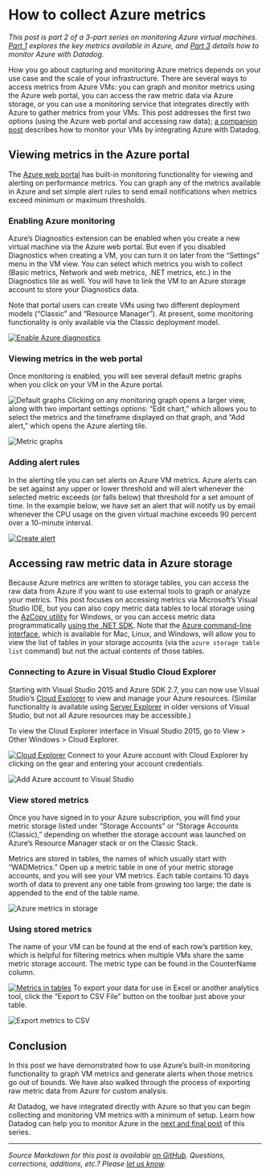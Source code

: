 # How to collect Azure metrics

*This post is part 2 of a 3-part series on monitoring Azure virtual machines. [Part 1](/blog/how-to-monitor-microsoft-azure-vms) explores the key metrics available in Azure, and [Part 3](/blog/monitor-azure-vms-using-datadog) details how to monitor Azure with Datadog.*

How you go about capturing and monitoring Azure metrics depends on your use case and the scale of your infrastructure. There are several ways to access metrics from Azure VMs: you can graph and monitor metrics using the Azure web portal, you can access the raw metric data via Azure storage, or you can use a monitoring service that integrates directly with Azure to gather metrics from your VMs. This post addresses the first two options (using the Azure web portal and accessing raw data); [a companion post](/blog/monitor-azure-vms-using-datadog/) describes how to monitor your VMs by integrating Azure with Datadog.

## Viewing metrics in the Azure portal

The [Azure web portal](https://portal.azure.com/) has built-in monitoring functionality for viewing and alerting on performance metrics. You can graph any of the metrics available in Azure and set simple alert rules to send email notifications when metrics exceed minimum or maximum thresholds.

### Enabling Azure monitoring

Azure’s Diagnostics extension can be enabled when you create a new virtual machine via the Azure web portal. But even if you disabled Diagnostics when creating a VM, you can turn it on later from the “Settings” menu in the VM view. You can select which metrics you wish to collect (Basic metrics, Network and web metrics, .NET metrics, etc.) in the Diagnostics tile as well. You will have to link the VM to an Azure storage account to store your Diagnostics data.

Note that portal users can create VMs using two different deployment models (“Classic” and “Resource Manager”). At present, some monitoring functionality is only available via the Classic deployment model.

[![Enable Azure diagnostics](https://d33tyra1llx9zy.cloudfront.net/blog/images/2015-08-azure/2-enable-diagnostics-2.png)](https://d33tyra1llx9zy.cloudfront.net/blog/images/2015-08-azure/2-enable-diagnostics-2.png)

### Viewing metrics in the web portal

Once monitoring is enabled, you will see several default metric graphs when you click on your VM in the Azure portal.

![Default graphs](https://d33tyra1llx9zy.cloudfront.net/blog/images/2015-08-azure/2-default-graphs.png)
 Clicking on any monitoring graph opens a larger view, along with two important settings options: “Edit chart,” which allows you to select the metrics and the timeframe displayed on that graph, and “Add alert,” which opens the Azure alerting tile.

![Metric graphs](https://d33tyra1llx9zy.cloudfront.net/blog/images/2015-08-azure/2-bigger-graph.png)

### Adding alert rules

In the alerting tile you can set alerts on Azure VM metrics. Azure alerts can be set against any upper or lower threshold and will alert whenever the selected metric exceeds (or falls below) that threshold for a set amount of time. In the example below, we have set an alert that will notify us by email whenever the CPU usage on the given virtual machine exceeds 90 percent over a 10-minute interval.

[![Create alert](https://d33tyra1llx9zy.cloudfront.net/blog/images/2015-08-azure/2-alert-rule.png)](https://d33tyra1llx9zy.cloudfront.net/blog/images/2015-08-azure/2-alert-rule.png)

## Accessing raw metric data in Azure storage

Because Azure metrics are written to storage tables, you can access the raw data from Azure if you want to use external tools to graph or analyze your metrics. This post focuses on accessing metrics via Microsoft’s Visual Studio IDE, but you can also copy metric data tables to local storage using the [AzCopy utility](https://azure.microsoft.com/en-us/documentation/articles/storage-use-azcopy/) for Windows, or you can access metric data programmatically [using the .NET SDK](https://www.nuget.org/packages/Microsoft.Azure.Insights). Note that the [Azure command-line interface](https://azure.microsoft.com/en-us/documentation/articles/virtual-machines-command-line-tools/), which is available for Mac, Linux, and Windows, will allow you to view the list of tables in your storage accounts (via the `azure storage table list` command) but not the actual contents of those tables.

### Connecting to Azure in Visual Studio Cloud Explorer

Starting with Visual Studio 2015 and Azure SDK 2.7, you can now use Visual Studio’s [Cloud Explorer](https://msdn.microsoft.com/en-us/library/azure/mt185741.aspx) to view and manage your Azure resources. (Similar functionality is available using [Server Explorer](https://msdn.microsoft.com/en-us/library/azure/ff683677.aspx#BK_ViewResources) in older versions of Visual Studio, but not all Azure resources may be accessible.)

To view the Cloud Explorer interface in Visual Studio 2015, go to View &gt; Other Windows &gt; Cloud Explorer.

[![Cloud Explorer](https://d33tyra1llx9zy.cloudfront.net/blog/images/2015-08-azure/2-cloud-explorer.png)](https://d33tyra1llx9zy.cloudfront.net/blog/images/2015-08-azure/2-cloud-explorer.png)
 Connect to your Azure account with Cloud Explorer by clicking on the gear and entering your account credentials.

![Add Azure account to Visual Studio](https://d33tyra1llx9zy.cloudfront.net/blog/images/2015-08-azure/2-add-account.png)

### View stored metrics

Once you have signed in to your Azure subscription, you will find your metric storage listed under “Storage Accounts” or “Storage Accounts (Classic),” depending on whether the storage account was launched on Azure’s Resource Manager stack or on the Classic Stack.

Metrics are stored in tables, the names of which usually start with “WADMetrics.” Open up a metric table in one of your metric storage accounts, and you will see your VM metrics. Each table contains 10 days worth of data to prevent any one table from growing too large; the date is appended to the end of the table name.

![Azure metrics in storage](https://d33tyra1llx9zy.cloudfront.net/blog/images/2015-08-azure/2-wad-metrics2.png)

### Using stored metrics

The name of your VM can be found at the end of each row’s partition key, which is helpful for filtering metrics when multiple VMs share the same metric storage account. The metric type can be found in the CounterName column.

[![Metrics in tables](https://d33tyra1llx9zy.cloudfront.net/blog/images/2015-08-azure/2-metric-table.png)](https://d33tyra1llx9zy.cloudfront.net/blog/images/2015-08-azure/2-metric-table.png)
 To export your data for use in Excel or another analytics tool, click the “Export to CSV File” button on the toolbar just above your table.

![Export metrics to CSV](https://d33tyra1llx9zy.cloudfront.net/blog/images/2015-08-azure/2-export-to-csv.png)

## Conclusion

In this post we have demonstrated how to use Azure’s built-in monitoring functionality to graph VM metrics and generate alerts when those metrics go out of bounds. We have also walked through the process of exporting raw metric data from Azure for custom analysis.

At Datadog, we have integrated directly with Azure so that you can begin collecting and monitoring VM metrics with a minimum of setup. Learn how Datadog can help you to monitor Azure in the [next and final post](/blog/monitor-azure-vms-using-datadog/) of this series.

------------------------------------------------------------------------

*Source Markdown for this post is available [on GitHub](https://github.com/DataDog/the-monitor/blob/master/azure/how_to_collect_azure_metrics.md). Questions, corrections, additions, etc.? Please [let us know](https://github.com/DataDog/the-monitor/issues).*
